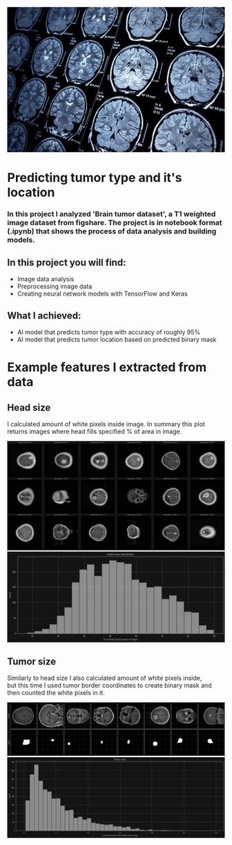 <div class="img-bg">
    <img src="./media/bg.png">
</div>

<h1>Predicting tumor type and it's location</h1>
<h3>
    In this project I analyzed 'Brain tumor dataset', a T1 weighted image dataset from figshare.
    The project is in notebook format (.ipynb) that shows the process of data analysis and building models.
</h3>

<h2>In this project you will find:</h2>
<ul>
    <li>Image data analysis</li>
    <li>Preprocessing image data</li>
    <li>Creating neural network models with TensorFlow and Keras</li>
</ul>

<h2>What I achieved:</h2>
<ul>
    <li>AI model that predicts tumor type with accuracy of roughly 95%</li>
    <li>AI model that predicts tumor location based on predicted binary mask</li>
</ul>

<h1>Example features I extracted from data</h1>
<h2>Head size</h2>
<p>
    I calculated amount of white pixels inside image.
    In summary this plot returns images where head fills specified % of area in image.
</p>

<div class="plot"><img src="./media/skull-size.png"></div>
<div class="plot"><img src="./media/skull-size-2.png"></div>

<h2>Tumor size</h2>
<p>
    Similarly to head size I also calculated amount of white pixels inside,<br>
    but this time I used tumor border coordinates to create binary mask and then counted the white pixels in it.
</p>

<div class="plot"><img src="./media/tumor-size.png"></div>
<div class="plot"><img src="./media/tumor-size-2.png"></div>
